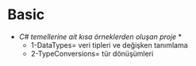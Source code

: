 # Basic
* *C# temellerine ait kısa örneklerden oluşan proje* *
	- 1-DataTypes= veri tipleri ve değişken tanımlama
	- 2-TypeConversions= tür dönüşümleri